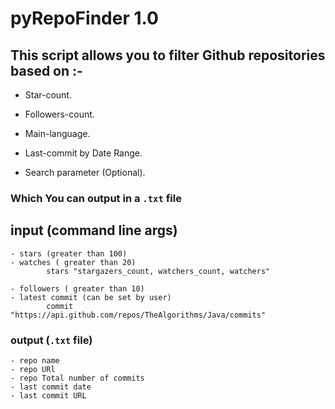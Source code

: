 # pyRepoFinder 1.0

## This script allows you to filter Github repositories based on :-

- Star-count.
  
- Followers-count.

- Main-language.
  
- Last-commit by Date Range.
  
- Search parameter (Optional).

### Which You can output in a `.txt` file

## input (command line args)

    - stars (greater than 100)
    - watches ( greater than 20)
            stars "stargazers_count, watchers_count, watchers"

    - followers ( greater than 10)
    - latest commit (can be set by user)
            commit "https://api.github.com/repos/TheAlgorithms/Java/commits"

### output (`.txt` file)

    - repo name
    - repo URl
    - repo Total number of commits
    - last commit date
    - last commit URL

